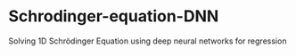 # Schrodinger-equation-DNN
Solving 1D Schrödinger Equation using deep neural networks for regression
